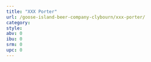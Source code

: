 ```yaml
---
title: "XXX Porter"
url: /goose-island-beer-company-clybourn/xxx-porter/
category: 
style: 
abv: 0
ibu: 0
srm: 0
upc: 0
---
```


